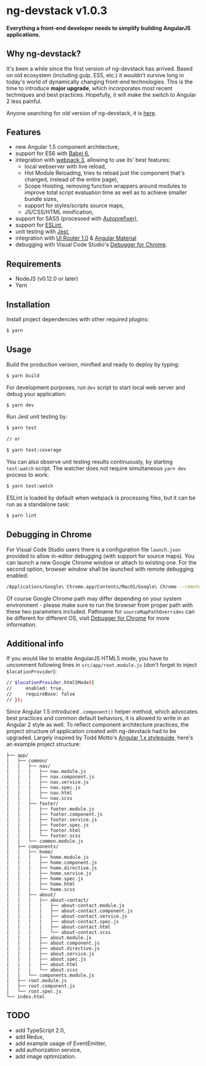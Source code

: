 # ng-devstack v1.0.3

#### Everything a front-end developer needs to simplify building AngularJS applications.

## Why ng-devstack?

It's been a while since the first version of ng-devstack has arrived. Based on old ecosystem (including gulp, ES5, etc.) it wouldn't survive long in today's world of dynamically changing front-end technologies.
This is the time to introduce **major upgrade**, which incorporates most recent techniques and best practices.
Hopefully, it will make the switch to Angular 2 less painful.

Anyone searching for old version of ng-devstack, it is [here](https://github.com/mariuszm/ng-devstack/tree/0.4.0).

## Features

- new Angular 1.5 component architecture,
- support for ES6 with [Babel 6](https://babeljs.io/),
- integration with [webpack 3](https://webpack.github.io/), allowing to use its' best features:
  - local webserver with live reload,
  - Hot Module Reloading, tries to reload just the component that's changed, instead of the entire page),
  - Scope Hoisting, removing function wrappers around modules to improve total script evaluation time as well as to achieve smaller bundle sizes,
  - support for styles/scripts source maps,
  - JS/CSS/HTML minification,
- support for SASS (processed with [Autoprefixer](https://github.com/postcss/autoprefixer)),
- support for [ESLint](http://eslint.org/),
- unit testing with [Jest](https://facebook.github.io/jest/),
- integration with [UI Router 1.0](https://ui-router.github.io/ng1/) & [Angular Material](https://material.angularjs.org/)
- debugging with Visual Code Studio's [Debugger for Chrome](https://github.com/Microsoft/vscode-chrome-debug).

## Requirements

- NodeJS (v0.12.0 or later)
- Yarn

## Installation

Install project dependencies with other required plugins:

```sh
$ yarn
```

## Usage

Build the production version, minified and ready to deploy by typing:

```sh
$ yarn build
```

For development purposes, run `dev` script to start local web server and debug your application:

```sh
$ yarn dev
```

Run Jest unit testing by:

```sh
$ yarn test

// or

$ yarn test:coverage
```

You can also observe unit testing results continuously, by starting `test:watch` script. The watcher does not require simultaneous `yarn dev` process to work:

```sh
$ yarn test:watch
```

ESLint is loaded by default when webpack is processing files, but it can be run as a standalone task:

```sh
$ yarn lint
```

## Debugging in Chrome

For Visual Code Studio users there is a configuration file `launch.json` provided to allow in-editor debugging (with support for source maps). You can launch a new Google Chrome window or attach to existing one. For the second option, browser window shall be launched with remote debugging enabled:

```sh
/Applications/Google\ Chrome.app/Contents/MacOS/Google\ Chrome --remote-debugging-port=9222 --user-data-dir=remote-profile
```

Of course Google Chrome path may differ depending on your system environment - please make sure to run the browser from proper path with these two parameters included. Pathname for `sourceMapPathOverrides` can be different for different OS, visit [Debugger for Chrome](https://github.com/Microsoft/vscode-chrome-debug) for more information.

## Additional info

If you would like to enable AngularJS HTML5 mode, you have to uncomment following lines in `src/app/root.module.js` (don't forget to inject `$locationProvider`):

>
```sh
// $locationProvider.html5Mode({
//     enabled: true,
//     requireBase: false
// });
```

Since Angular 1.5 introduced `.component()` helper method, which advocates best practices and common default behaviors, it is allowed to write in an Angular 2 style as well. To reflect component architecture practices, the project structure of application created with ng-devstack had to be upgraded. Largely inspired by Todd Motto's [Angular 1.x styleguide](https://github.com/toddmotto/angular-styleguide/tree/angular-old-es5), here's an example project structure:

```
├── app/
|   ├── common/
|   |   ├── nav/
|   |   |   ├── nav.module.js
|   |   |   ├── nav.component.js
|   |   |   ├── nav.service.js
|   |   |   ├── nav.spec.js
|   |   |   ├── nav.html
|   |   |   └── nav.scss
|   |   ├── footer/
|   |   |   ├── footer.module.js
|   |   |   ├── footer.component.js
|   |   |   ├── footer.service.js
|   |   |   ├── footer.spec.js
|   |   |   ├── footer.html
|   |   |   └── footer.scss
|   |   └── common.module.js
│   ├── components/
|   |   ├── home/
|   |   |   ├── home.module.js
|   |   |   ├── home.component.js
|   |   |   ├── home.directive.js
|   |   |   ├── home.service.js
|   |   |   ├── home.spec.js
|   |   |   ├── home.html
|   |   |   └── home.scss
|   |   ├── about/
|   |   |   ├── about-contact/
|   |   |   |   ├── about-contact.module.js
|   |   |   |   ├── about-contact.component.js
|   |   |   |   ├── about-contact.service.js
|   |   |   |   ├── about-contact.spec.js
|   |   |   |   ├── about-contact.html
|   |   |   |   └── about-contact.scss
|   |   |   ├── about.module.js
|   |   |   ├── about.component.js
|   |   |   ├── about.directive.js
|   |   |   ├── about.service.js
|   |   |   ├── about.spec.js
|   |   |   ├── about.html
|   |   |   └── about.scss
|   |   └── components.module.js
|   ├── root.module.js
|   ├── root.component.js
|   └── root.spec.js
└── index.html
```

## TODO

- add TypeScript 2.0,
- add Redux,
- add example usage of EventEmitter,
- add authorization service,
- add image optimization.
